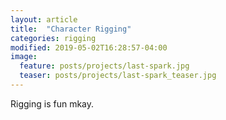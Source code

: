 ```yaml
---
layout: article
title:  "Character Rigging"
categories: rigging
modified: 2019-05-02T16:28:57-04:00
image:
  feature: posts/projects/last-spark.jpg
  teaser: posts/projects/last-spark_teaser.jpg
---
```

Rigging is fun mkay.


